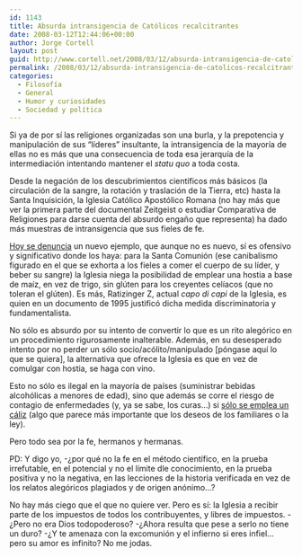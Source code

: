 ```yaml
---
id: 1143
title: Absurda intransigencia de Católicos recalcitrantes
date: 2008-03-12T12:44:06+00:00
author: Jorge Cortell
layout: post
guid: http://www.cortell.net/2008/03/12/absurda-intransigencia-de-catolicos-recalcitrantes/
permalink: /2008/03/12/absurda-intransigencia-de-catolicos-recalcitrantes/
categories:
  - Filosofí­a
  - General
  - Humor y curiosidades
  - Sociedad y polí­tica
---
```

Si ya de por sí­ las religiones organizadas son una burla, y la prepotencia y manipulación de sus &#8220;lí­deres&#8221; insultante, la intransigencia de la mayorí­a de ellas no es más que una consecuencia de toda esa jerarquí­a de la intermediación intentando mantener el _statu quo_ a toda costa.

Desde la negación de los descubrimientos cientí­ficos más básicos (la circulación de la sangre, la rotación y traslación de la Tierra, etc) hasta la Santa Inquisición, la Iglesia Católico Apostólico Romana (no hay más que ver la primera parte del documental Zeitgeist o estudiar Comparativa de Religiones para darse cuenta del absurdo engaño que representa) ha dado más muestras de intransigencia que sus fieles de fe.

<a target="_blank" title="Diario Alto Aragón" href="http://www.diariodelaltoaragon.es/noticias/detalle.php?id=271895">Hoy se denuncia</a> un nuevo ejemplo, que aunque no es nuevo, sí­ es ofensivo y significativo donde los haya: para la Santa Comunión (ese canibalismo figurado en el que se exhorta a los fieles a comer el cuerpo de su lí­der, y beber su sangre) la Iglesia niega la posibilidad de emplear una hostia a base de maí­z, en vez de trigo, sin glúten para los creyentes celí­acos (que no toleran el glúten). Es más, Ratizinger Z, actual _capo di capi_ de la Iglesia, es quien en un documento de 1995 justificó dicha medida discriminatoria y fundamentalista.

No sólo es absurdo por su intento de convertir lo que es un rito alegórico en un procedimiento rigurosamente inalterable. Además, en su desesperado intento por no perder un sólo socio/acólito/manipulado [póngase aquí­ lo que se quiera], la alternativa que ofrece la Iglesia es que en vez de comulgar con hostia, se haga con vino.

Esto no sólo es ilegal en la mayorí­a de paí­ses (suministrar bebidas alcohólicas a menores de edad), sino que además se corre el riesgo de contagio de enfermedades (y, ya se sabe, los curas&#8230;) si <a target="_blank" title="noticia 20 minutos" href="http://www.20minutos.es/noticia/123051/0/comunion/saltarse/celiaca/">sólo se emplea un cáliz</a> (algo que parece más importante que los deseos de los familiares o la ley).

Pero todo sea por la fe, hermanos y hermanas.

PD: Y digo yo, -¿por qué no la fe en el método cientí­fico, en la prueba irrefutable, en el potencial y no el lí­mite dle conocimiento, en la prueba positiva y no la negativa, en las lecciones de la historia verificada en vez de los relatos alegóricos plagiados y de origen anónimo&#8230;?

No hay más ciego que el que no quiere ver. Pero es sí­: la Iglesia a recibir parte de los impuestos de todos los contribuyentes, y libres de impuestos. -¿Pero no era Dios todopoderoso? -¿Ahora resulta que pese a serlo no tiene un duro? -¿Y te amenaza con la excomunión y el infierno si eres infiel&#8230; pero su amor es infinito? No me jodas.